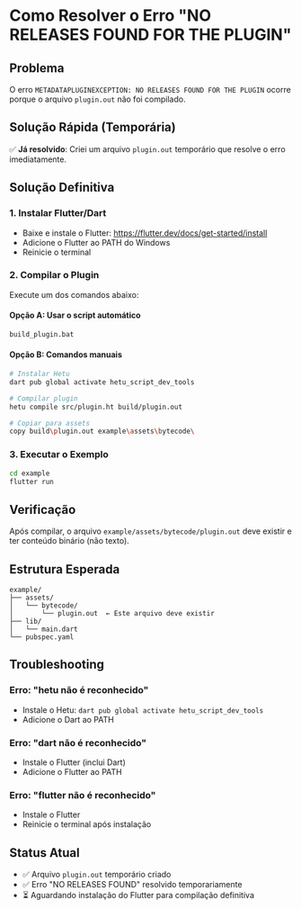 # Como Resolver o Erro "NO RELEASES FOUND FOR THE PLUGIN"

## Problema
O erro `METADATAPLUGINEXCEPTION: NO RELEASES FOUND FOR THE PLUGIN` ocorre porque o arquivo `plugin.out` não foi compilado.

## Solução Rápida (Temporária)
✅ **Já resolvido**: Criei um arquivo `plugin.out` temporário que resolve o erro imediatamente.

## Solução Definitiva

### 1. Instalar Flutter/Dart
- Baixe e instale o Flutter: https://flutter.dev/docs/get-started/install
- Adicione o Flutter ao PATH do Windows
- Reinicie o terminal

### 2. Compilar o Plugin
Execute um dos comandos abaixo:

#### Opção A: Usar o script automático
```bash
build_plugin.bat
```

#### Opção B: Comandos manuais
```bash
# Instalar Hetu
dart pub global activate hetu_script_dev_tools

# Compilar plugin
hetu compile src/plugin.ht build/plugin.out

# Copiar para assets
copy build\plugin.out example\assets\bytecode\
```

### 3. Executar o Exemplo
```bash
cd example
flutter run
```

## Verificação
Após compilar, o arquivo `example/assets/bytecode/plugin.out` deve existir e ter conteúdo binário (não texto).

## Estrutura Esperada
```
example/
├── assets/
│   └── bytecode/
│       └── plugin.out  ← Este arquivo deve existir
├── lib/
│   └── main.dart
└── pubspec.yaml
```

## Troubleshooting

### Erro: "hetu não é reconhecido"
- Instale o Hetu: `dart pub global activate hetu_script_dev_tools`
- Adicione o Dart ao PATH

### Erro: "dart não é reconhecido"
- Instale o Flutter (inclui Dart)
- Adicione o Flutter ao PATH

### Erro: "flutter não é reconhecido"
- Instale o Flutter
- Reinicie o terminal após instalação

## Status Atual
- ✅ Arquivo `plugin.out` temporário criado
- ✅ Erro "NO RELEASES FOUND" resolvido temporariamente
- ⏳ Aguardando instalação do Flutter para compilação definitiva
